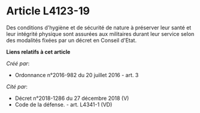 # Article L4123-19

Des conditions d'hygiène et de sécurité de nature à préserver leur santé et leur intégrité physique sont assurées aux
militaires durant leur service selon des modalités fixées par un décret en Conseil d'Etat.

**Liens relatifs à cet article**

_Créé par_:

  - Ordonnance n°2016-982 du 20 juillet 2016 - art. 3

_Cité par_:

  - Décret n°2018-1286 du 27 décembre 2018 (V)
  - Code de la défense. - art. L4341-1 (VD)
